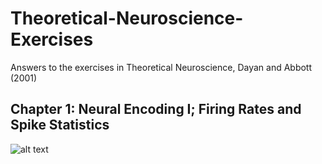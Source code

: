 # Theoretical-Neuroscience-Exercises
Answers to the exercises in Theoretical Neuroscience, Dayan and Abbott (2001)

## Chapter 1: Neural Encoding I; Firing Rates and Spike Statistics

![alt text](https://raw.githubusercontent.com/jtbreffle/Theoretical-Neuroscience-Exercises/master/ReadMe_Figures/c1p1.png)

